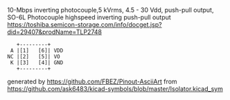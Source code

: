 10-Mbps inverting photocouple,5 kVrms, 4.5 - 30 Vdd, push-pull output, SO-6L
Photocouple highspeed inverting push-pull output
https://toshiba.semicon-storage.com/info/docget.jsp?did=29407&prodName=TLP2748


	   +---------+
	 A |[1]   [6]| VDD
	NC |[2]   [5]| VO
	 K |[3]   [4]| GND
	   +---------+


generated by https://github.com/FBEZ/Pinout-AsciiArt from https://github.com/ask6483/kicad-symbols/blob/master/Isolator.kicad_sym